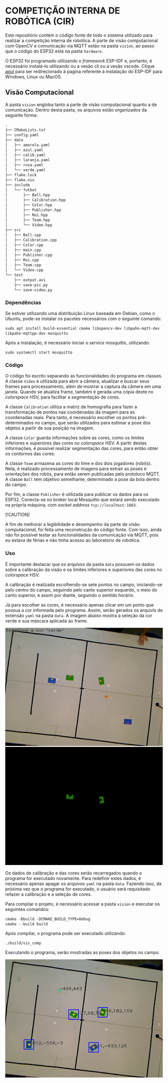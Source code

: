 # COMPETIÇÃO INTERNA DE ROBÓTICA (CIR)

Este repositório contém o código fonte de todo o sistema utilizado para realizar a competição interna de robótica. A parte de visão computacional com OpenCV e comunicação via MQTT estão na pasta `vision`, ao passo que o código do ESP32 está na pasta `hardware`.

O ESP32 foi programado utilizando o *framework* ESP-IDF e, portanto, é necessário instalá-lo utilizando ou a vesão cli ou a vesão vscode. Clique [aqui](https://docs.espressif.com/projects/esp-idf/en/stable/esp32/get-started/index.html) para ser redirecionado à pagina referente à instalação do ESP-IDF para Windows, Linux ou MacOS.

## Visão Computacional

A pasta `vision` engloba tanto a parte de visão computacional quanto a de comunicação. Dentro desta pasta, os arquivos estão organizados da seguinte forma:

```
.
├── CMakeLists.txt
├── config.yaml
├── data
│   ├── amarelo.yaml
│   ├── azul.yaml
│   ├── calib.yaml
│   ├── laranja.yaml
│   ├── rosa.yaml
│   └── verde.yaml
├── flake.lock
├── flake.nix
├── include
│   └── futbot
│       ├── Ball.hpp
│       ├── Calibration.hpp
│       ├── Color.hpp
│       ├── Publisher.hpp
│       ├── Roi.hpp
│       ├── Team.hpp
│       └── Video.hpp
├── src
│   ├── Ball.cpp
│   ├── Calibration.cpp
│   ├── Color.cpp
│   ├── main.cpp
│   ├── Publisher.cpp
│   ├── Roi.cpp
│   ├── Team.cpp
│   └── Video.cpp
└── test
    ├── output.avi
    ├── save-pic.py
    └── save-video.py
```

### Dependências

Se estiver utilizando uma distribuição Linux baseada em Debian, como o Ubuntu, pode-se instalar os pacotes necessários com o seguinte comando:

```
sudo apt install build-essential cmake libopencv-dev libpaho-mqtt-dev libpaho-mqttpp-dev mosquitto
```

Após a instalação, é necessário iniciar o *service* mosquitto, utilizando:

```
sudo systemctl start mosquitto
```

### Código

O código foi escrito separando as funcionalidades do programa em classes. A classe `Video` é utilizada para abrir a câmera, atualizar e buscar seus frames para processamento, além de mostrar a captura da câmera em uma janela. Quando se atualiza frame, também é gerada uma cópia deste no *colorspace* HSV, para facilitar a segmentação de cores.

A classe `Calibration` utiliza a matriz de homografia para fazer a transformação de pontos nas coordenadas da imagem para as coordenadas reais. Para tanto, é necessário escolher os pontos pré-determinados no campo, que serão utilizados para estimar a pose dos objetos a partir de sua posição na imagem.

A classe `Color` guarda informações sobre as cores, como os limites inferiores e superiores das cores no *colorspace* HSV. A partir destas informações, é possível realizar segmentação das cores, para então obter os contornos das cores.

A classe `Team` armazena as cores do time e dos dois jogadores (robôs). Nela, é realizado processamento de imagens para extrair as poses e orientações dos robôs, para então serem publicadas pelo protoloco MQTT. A classe `Ball` tem objetivo semelhante, determinado a pose da bola dentro do campo.

Por fim, a classe `Publisher` é utilizada para publicar os dados para os ESP32. Conecta-se no broker local Mosquitto que estará sendo executado na própria máquina, com *socket address* `tcp://localhost:1883`.

[!CAUTION]

A fim de melhorar a legibilidade e desempenho da parte de visão computacional, foi feita uma reconstrução do código fonte. Com isso, ainda não foi possível testar as funcionalidades da comunicação via MQTT, pois eu estava de férias e não tinha acesso ao laboratório de robótica.

### Uso

É importante destacar que os arquivos da pasta `data` possuem os dados sobre a calibração da visão e os limites inferiores e superiores das cores no *colorspace* HSV.

A calibração é realizada escolhendo-se sete pontos no campo, iniciando-se pelo centro do campo, seguindo pelo canto superior esquerdo, o meio do canto superior, e assim por diante, seguindo o sentido horário.

Já para escolher as cores, é necessário apenas clicar em um ponto que possua a cor informada pelo programa. Assim, serão gerados os arquivls de extensão `yaml` na pasta `data`. A imagem abaixo mostra a seleção da cor verde e sua máscara aplicada ao frame.

![color selection](./docs/assets/color_selection.png) ![selected color](./docs/assets/selected_color.png)

Os dados de calibração e das cores serão recarregados quando o programa for executado novamente. Para redefinir estes dados, é necessário apenas apagar os arquivos `yaml` na pasta `data`. Fazendo isso, da próxima vez que o programa for executado, o usuário será requisitado refazer a calibração e a seleção de cores.

Para compilar o projeto, é necessário acessar a pasta `vision` e executar os seguintes comandos:

```
cmake -Bbuild -DCMAKE_BUILD_TYPE=Debug
cmake --build build
```

Após compilar, o programa pode ser executado utilizando:

```
./build/vis_comp
```

Executando o programa, serão mostradas as poses dos objetos no campo.

![poses](./docs/assets/poses.png)
